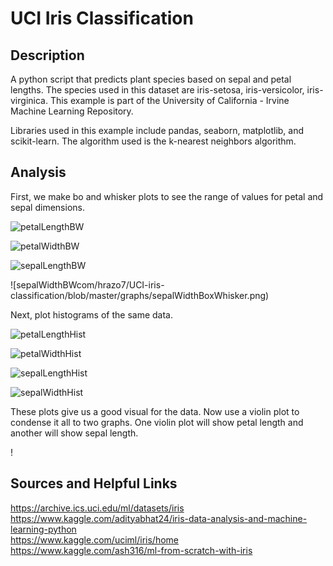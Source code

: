 UCI Iris Classification
===

Description
---
A python script that predicts plant species based on sepal and petal lengths. The species used in this dataset are iris-setosa, iris-versicolor, iris-virginica. This example is part of the University of California - Irvine Machine Learning Repository.  

Libraries used in this example include pandas, seaborn, matplotlib, and scikit-learn. The algorithm used is the k-nearest neighbors algorithm.  

Analysis
---
First, we make bo and whisker plots to see the range of values for petal and sepal dimensions.  

![petalLengthBW](https://github.com/hrazo7/UCI-iris-classification/blob/master/graphs/petalLengthBoxWhisker.png)  

![petalWidthBW](https://github.com/hrazo7/UCI-iris-classification/blob/master/graphs/petalWidthBoxWhisker.png)  

![sepalLengthBW](https://github.com/hrazo7/UCI-iris-classification/blob/master/graphs/sepalLengthBoxWhisker.png)  

![sepalWidthBWcom/hrazo7/UCI-iris-classification/blob/master/graphs/sepalWidthBoxWhisker.png)  

Next, plot histograms of the same data.  

![petalLengthHist](https://github.com/hrazo7/UCI-iris-classification/blob/master/graphs/petalLengthHist.png)  

![petalWidthHist](https://github.com/hrazo7/UCI-iris-classification/blob/master/graphs/petalWidthHist.png)  

![sepalLengthHist](https://github.com/hrazo7/UCI-iris-classification/blob/master/graphs/sepalLengthHist.png)  

![sepalWidthHist](https://github.com/hrazo7/UCI-iris-classification/blob/master/graphs/sepalWidthHist.png)  

These plots give us a good visual for the data. Now use a violin plot to condense it all to two graphs. One violin plot will show petal length and another will show sepal length.

! 



Sources and Helpful Links
---
https://archive.ics.uci.edu/ml/datasets/iris  
https://www.kaggle.com/adityabhat24/iris-data-analysis-and-machine-learning-python  
https://www.kaggle.com/uciml/iris/home  
https://www.kaggle.com/ash316/ml-from-scratch-with-iris